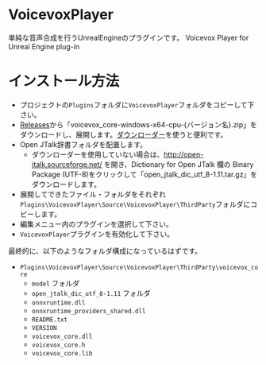 # VoicevoxPlayer
単純な音声合成を行うUnrealEngineのプラグインです。
Voicevox Player for Unreal Engine plug-in

# インストール方法
* プロジェクトの`Plugins`フォルダに`VoicevoxPlayer`フォルダをコピーして下さい。
* [Releases](https://github.com/VOICEVOX/voicevox_core/releases/latest)から「voicevox_core-windows-x64-cpu-{バージョン名}.zip」をダウンロードし、展開します。[ダウンローダー](https://github.com/VOICEVOX/voicevox_core/blob/main/docs/downloads/download.md)を使うと便利です。  
* Open JTalk辞書フォルダを配置します。
  * ダウンローダーを使用していない場合は、http://open-jtalk.sourceforge.net/ を開き、Dictionary for Open JTalk 欄の Binary Package (UTF-8)をクリックして「open_jtalk_dic_utf_8-1.11.tar.gz」をダウンロードします。  
* 展開してできたファイル・フォルダをそれぞれ`Plugins\VoicevoxPlayer\Source\VoicevoxPlayer\ThirdParty`フォルダにコピーします。
* 編集メニュー内のプラグインを選択して下さい。
* `VoicevoxPlayer`プラグインを有効化して下さい。

最終的に、以下のようなフォルダ構成になっているはずです。
- `Plugins\VoicevoxPlayer\Source\VoicevoxPlayer\ThirdParty\voicevox_core`
  - `model` フォルダ
  - `open_jtalk_dic_utf_8-1.11` フォルダ
  - `onnxruntime.dll`
  - `onnxruntime_providers_shared.dll`
  - `README.txt`
  - `VERSION`
  - `voicevox_core.dll`
  - `voicevox_core.h`
  - `voicevox_core.lib`
